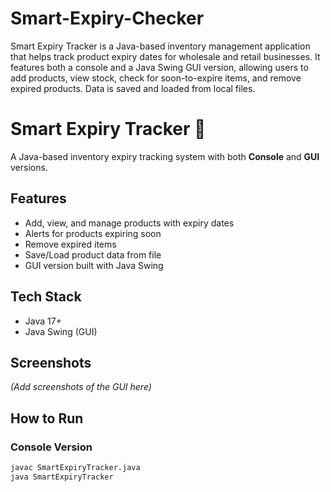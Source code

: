 # Smart-Expiry-Checker
Smart Expiry Tracker is a Java-based inventory management application that helps track product expiry dates for wholesale and retail businesses. It features both a console and a Java Swing GUI version, allowing users to add products, view stock, check for soon-to-expire items, and remove expired products. Data is saved and loaded from local files.
# Smart Expiry Tracker 🛒

A Java-based inventory expiry tracking system with both **Console** and **GUI** versions.

## Features
- Add, view, and manage products with expiry dates
- Alerts for products expiring soon
- Remove expired items
- Save/Load product data from file
- GUI version built with Java Swing

## Tech Stack
- Java 17+
- Java Swing (GUI)

## Screenshots
*(Add screenshots of the GUI here)*

## How to Run
### Console Version
```bash
javac SmartExpiryTracker.java
java SmartExpiryTracker
